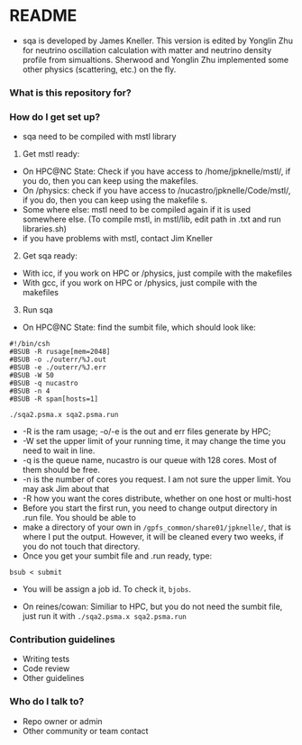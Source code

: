 # README #

* sqa is developed by James Kneller. This version is edited by Yonglin Zhu for neutrino oscillation calculation with matter and neutrino density profile from simualtions. Sherwood and Yonglin Zhu implemented some other physics (scattering, etc.) on the fly. 

### What is this repository for? ###


### How do I get set up? ###

* sqa need to be compiled with mstl library

1. Get mstl ready:
- On HPC@NC State: Check if you have access to /home/jpknelle/mstl/, if you do, then you can keep using the makefiles.
- On /physics: check if you have access to /nucastro/jpknelle/Code/mstl/, if you do, then you can keep using the makefile
s.
- Some where else: mstl need to be compiled again if it is used somewhere else. (To compile mstl, in mstl/lib, edit path in .txt and run libraries.sh)
- if you have problems with mstl, contact Jim Kneller

2. Get sqa ready: 
- With icc, if you work on HPC or /physics, just compile with the makefiles
- With gcc, if you work on HPC or /physics, just compile with the makefiles

3. Run sqa
- On HPC@NC State: find the sumbit file, which should look like:
~~~~
#!/bin/csh
#BSUB -R rusage[mem=2048] 
#BSUB -o ./outerr/%J.out 
#BSUB -e ./outerr/%J.err
#BSUB -W 50 
#BSUB -q nucastro
#BSUB -n 4 
#BSUB -R span[hosts=1]

./sqa2.psma.x sqa2.psma.run

~~~~

- -R is the ram usage; -o/-e is the out and err files generate by HPC;
- -W set the upper limit of your running time, it may change the time you need to wait in line.
- -q is the queue name, nucastro is our queue with 128 cores. Most of them should be free.
- -n is the number of cores you request. I am not sure the upper limit. You may ask Jim about that
- -R how you want the cores distribute, whether on one host or multi-host
- Before you start the first run, you need to change output directory in .run file. You should be able to 
- make a directory of your own in `/gpfs_common/share01/jpknelle/`, that is where I put the output. However, it will be cleaned every two weeks, if you do not touch that directory. 
- Once you get your sumbit file and .run ready, type:
~~~~~
bsub < submit
~~~~~
- You will be assign a job id. To check it, `bjobs`.

- On reines/cowan: Similiar to HPC, but you do not need the sumbit file, just run it with `./sqa2.psma.x sqa2.psma.run`

### Contribution guidelines ###

* Writing tests
* Code review
* Other guidelines

### Who do I talk to? ###

* Repo owner or admin
* Other community or team contact
